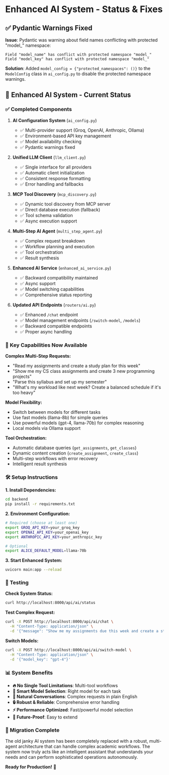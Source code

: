 # Enhanced AI System - Status & Fixes

## ✅ Pydantic Warnings Fixed

**Issue**: Pydantic was warning about field names conflicting with protected "model_" namespace:
```
Field "model_name" has conflict with protected namespace "model_"
Field "model_key" has conflict with protected namespace "model_"
```

**Solution**: Added `model_config = {"protected_namespaces": ()}` to the `ModelConfig` class in `ai_config.py` to disable the protected namespace warnings.

## 🚀 Enhanced AI System - Current Status

### ✅ Completed Components

1. **AI Configuration System** (`ai_config.py`)
   - ✅ Multi-provider support (Groq, OpenAI, Anthropic, Ollama)
   - ✅ Environment-based API key management
   - ✅ Model availability checking
   - ✅ Pydantic warnings fixed

2. **Unified LLM Client** (`llm_client.py`)
   - ✅ Single interface for all providers
   - ✅ Automatic client initialization
   - ✅ Consistent response formatting
   - ✅ Error handling and fallbacks

3. **MCP Tool Discovery** (`mcp_discovery.py`)
   - ✅ Dynamic tool discovery from MCP server
   - ✅ Direct database execution (fallback)
   - ✅ Tool schema validation
   - ✅ Async execution support

4. **Multi-Step AI Agent** (`multi_step_agent.py`)
   - ✅ Complex request breakdown
   - ✅ Workflow planning and execution  
   - ✅ Tool orchestration
   - ✅ Result synthesis

5. **Enhanced AI Service** (`enhanced_ai_service.py`)
   - ✅ Backward compatibility maintained
   - ✅ Async support
   - ✅ Model switching capabilities
   - ✅ Comprehensive status reporting

6. **Updated API Endpoints** (`routers/ai.py`)
   - ✅ Enhanced `/chat` endpoint
   - ✅ Model management endpoints (`/switch-model`, `/models`)
   - ✅ Backward compatible endpoints
   - ✅ Proper async handling

### 🎯 Key Capabilities Now Available

**Complex Multi-Step Requests:**
- "Read my assignments and create a study plan for this week"
- "Show me my CS class assignments and create 3 new programming projects"  
- "Parse this syllabus and set up my semester"
- "What's my workload like next week? Create a balanced schedule if it's too heavy"

**Model Flexibility:**
- Switch between models for different tasks
- Use fast models (llama-8b) for simple queries
- Use powerful models (gpt-4, llama-70b) for complex reasoning
- Local models via Ollama support

**Tool Orchestration:**
- Automatic database queries (`get_assignments`, `get_classes`)
- Dynamic content creation (`create_assignment`, `create_class`)
- Multi-step workflows with error recovery
- Intelligent result synthesis

### 🛠 Setup Instructions

**1. Install Dependencies:**
```bash
cd backend
pip install -r requirements.txt
```

**2. Environment Configuration:**
```bash
# Required (choose at least one)
export GROQ_API_KEY=your_groq_key
export OPENAI_API_KEY=your_openai_key  
export ANTHROPIC_API_KEY=your_anthropic_key

# Optional
export ALICE_DEFAULT_MODEL=llama-70b
```

**3. Start Enhanced System:**
```bash
uvicorn main:app --reload
```

### 🧪 Testing

**Check System Status:**
```bash
curl http://localhost:8000/api/ai/status
```

**Test Complex Request:**
```bash
curl -X POST http://localhost:8000/api/ai/chat \
  -H "Content-Type: application/json" \
  -d '{"message": "Show me my assignments due this week and create a study schedule"}'
```

**Switch Models:**
```bash
curl -X POST http://localhost:8000/api/ai/switch-model \
  -H "Content-Type: application/json" \
  -d '{"model_key": "gpt-4"}'
```

### 📊 System Benefits

- **🔥 No Single Tool Limitations**: Multi-tool workflows
- **🧠 Smart Model Selection**: Right model for each task
- **💬 Natural Conversations**: Complex requests in plain English
- **🔒 Robust & Reliable**: Comprehensive error handling
- **⚡ Performance Optimized**: Fast/powerful model selection
- **🔧 Future-Proof**: Easy to extend

### 🎉 Migration Complete

The old janky AI system has been completely replaced with a robust, multi-agent architecture that can handle complex academic workflows. The system now truly acts like an intelligent assistant that understands your needs and can perform sophisticated operations autonomously.

**Ready for Production!** 🚀
